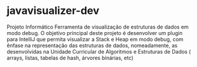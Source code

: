 # javavisualizer-dev
 Projeto Informático
Ferramenta de visualização de estruturas de dados em modo debug.
O objetivo principal deste projeto é desenvolver um plugin para IntelliJ que permita visualizar a Stack e Heap em modo debug, com ênfase na representação das estruturas de dados, nomeadamente, as desenvolvidas na Unidade Curricular de Algoritmos e Estruturas de Dados ( arrays, listas, tabelas de hash, árvores binárias, etc)
